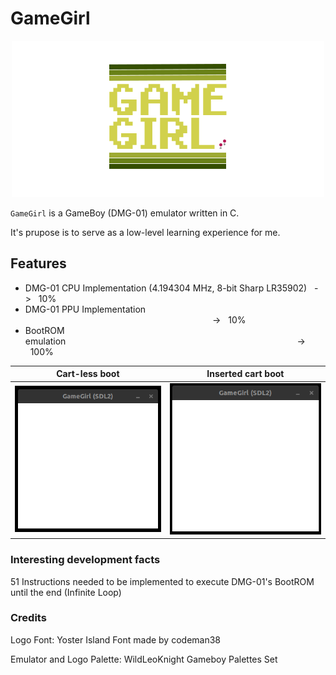 # GameGirl
<p align="center">
  <img src="resources/banner.png"/>
</p>

`GameGirl` is a GameBoy (DMG-01) emulator written in C.

It's prupose is to serve as a low-level learning experience for me.

## Features
* DMG-01 CPU Implementation (4.194304 MHz, 8-bit Sharp LR35902) &nbsp;&nbsp;->&nbsp;&nbsp; 10%
* DMG-01 PPU Implementation 
&nbsp;&nbsp;&nbsp;&nbsp;&nbsp;&nbsp;&nbsp;&nbsp;&nbsp;&nbsp;&nbsp;&nbsp;&nbsp;&nbsp;&nbsp;&nbsp;&nbsp;&nbsp;&nbsp;&nbsp;&nbsp;&nbsp;&nbsp;&nbsp;&nbsp;&nbsp;&nbsp;&nbsp;&nbsp;&nbsp;&nbsp;&nbsp;&nbsp;&nbsp;&nbsp;&nbsp;&nbsp;&nbsp;&nbsp;&nbsp;&nbsp;&nbsp;&nbsp;&nbsp;&nbsp;&nbsp;&nbsp;&nbsp;&nbsp;&nbsp;&nbsp;&nbsp;&nbsp;&nbsp;&nbsp;&nbsp;&nbsp;&nbsp;&nbsp;&nbsp;&nbsp;&nbsp;&nbsp;&nbsp;&nbsp;&nbsp;&nbsp;&nbsp;&nbsp;&nbsp;&nbsp;&nbsp;&nbsp;&nbsp;&nbsp; -> &nbsp;&nbsp;10%
* BootROM emulation&nbsp;&nbsp;&nbsp;&nbsp;&nbsp;&nbsp;&nbsp;&nbsp;&nbsp;&nbsp;&nbsp;&nbsp;&nbsp;&nbsp;&nbsp;&nbsp;&nbsp;&nbsp;&nbsp;&nbsp;&nbsp;&nbsp;&nbsp;&nbsp;&nbsp;&nbsp;&nbsp;&nbsp;&nbsp;&nbsp;&nbsp;&nbsp;&nbsp;&nbsp;&nbsp;&nbsp;&nbsp;&nbsp;&nbsp;&nbsp;&nbsp;&nbsp;&nbsp;&nbsp;&nbsp;&nbsp;&nbsp;&nbsp;&nbsp;&nbsp;&nbsp;&nbsp;&nbsp;&nbsp;&nbsp;&nbsp;&nbsp;&nbsp;&nbsp;&nbsp;&nbsp;&nbsp;&nbsp;&nbsp;&nbsp;&nbsp;&nbsp;&nbsp;&nbsp;&nbsp;&nbsp;&nbsp;&nbsp;&nbsp;&nbsp;&nbsp;&nbsp;&nbsp;&nbsp;&nbsp;&nbsp;&nbsp;&nbsp;&nbsp;&nbsp;&nbsp;&nbsp;&nbsp;&nbsp;&nbsp;&nbsp;&nbsp;&nbsp; -> &nbsp;&nbsp;100%

Cart-less boot | Inserted cart boot
:-------------------------:|:-------------------------:
<img src="resources/bromnocart.gif" width="400"> | <img src="resources/bromcart.gif" width="400">

### Interesting development facts
51 Instructions needed to be implemented to execute DMG-01's BootROM until the end (Infinite Loop)

### Credits
Logo Font: Yoster Island Font made by codeman38

Emulator and Logo Palette: WildLeoKnight Gameboy Palettes Set
